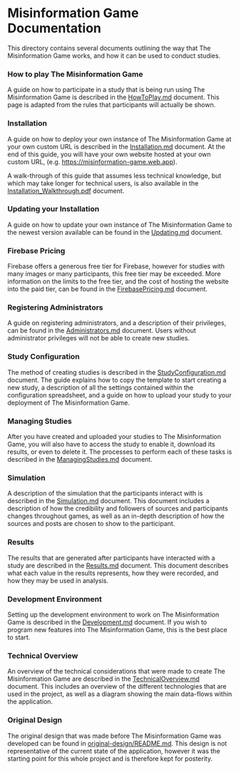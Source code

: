 # Misinformation Game Documentation
This directory contains several documents outlining the
way that The Misinformation Game works, and how it can
be used to conduct studies.

### How to play The Misinformation Game
A guide on how to participate in a study that is
being run using The Misinformation Game is described
in the [HowToPlay.md](HowToPlay.md) document. This
page is adapted from the rules that participants
will actually be shown.

### Installation
A guide on how to deploy your own instance of The
Misinformation Game at your own custom URL is
described in the [Installation.md](Installation.md)
document. At the end of this guide, you will have
your own website hosted at your own custom URL,
(e.g. https://misinformation-game.web.app).

A walk-through of this guide that assumes less
technical knowledge, but which may take longer
for technical users, is also available in the
[Installation_Walkthrough.pdf](Installation_Walkthrough.pdf)
document.

### Updating your Installation
A guide on how to update your own instance of The
Misinformation Game to the newest version available
can be found in the [Updating.md](Updating.md)
document.

### Firebase Pricing
Firebase offers a generous free tier for Firebase,
however for studies with many images or many participants,
this free tier may be exceeded. More information on
the limits to the free tier, and the cost of hosting the
website into the paid tier, can be found in the
[FirebasePricing.md](FirebasePricing.md) document.

### Registering Administrators
A guide on registering administrators, and a description
of their privileges, can be found in the
[Administrators.md](Administrators.md) document. Users
without administrator privileges will not be able to
create new studies.

### Study Configuration
The method of creating studies is described in the
[StudyConfiguration.md](StudyConfiguration.md) document.
The guide explains how to copy the template to start
creating a new study, a description of all the settings
contained within the configuration spreadsheet, and
a guide on how to upload your study to your deployment
of The Misinformation Game.

### Managing Studies
After you have created and uploaded your studies to
The Misinformation Game, you will also have to access
the study to enable it, download its results, or even
to delete it. The processes to perform each of these
tasks is described in the
[ManagingStudies.md](ManagingStudies.md) document.

### Simulation
A description of the simulation that the participants
interact with is described in the
[Simulation.md](Simulation.md) document. This document
includes a description of how the credibility and
followers of sources and participants changes throughout
games, as well as an in-depth description of how the
sources and posts are chosen to show to the participant.

### Results
The results that are generated after participants have
interacted with a study are described in the
[Results.md](Results.md) document. This document
describes what each value in the results represents,
how they were recorded, and how they may be
used in analysis.

### Development Environment
Setting up the development environment to work on The
Misinformation Game is described in the
[Development.md](Development.md) document. If you wish
to program new features into The Misinformation Game,
this is the best place to start.

### Technical Overview
An overview of the technical considerations that were
made to create The Misinformation Game are described
in the [TechnicalOverview.md](TechnicalOverview.md)
document. This includes an overview of the different
technologies that are used in the project, as well as
a diagram showing the main data-flows within the application.

### Original Design
The original design that was made before The Misinformation
Game was developed can be found in
[original-design/README.md](original-design/README.md).
This design is not representative of the current state of
the application, however it was the starting point for
this whole project and is therefore kept for posterity.
